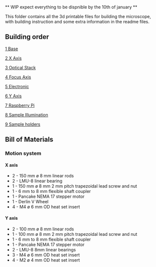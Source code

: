 ** WIP expect everything to be dispnible by the 10th of january **

This folder contains all the 3d printable files for building the microscope, with building instruction and some extra information in the readme files.

## Building order

[1 Base](mecanical_stage/base_plate/readme.md)

[2 X Axis](mecanical_stage/X_axis/readme.md)

[3 Optical Stack](optical_stack/readme.md)

[4 Focus Axis](mecanical_stage/Focus_axis/readme.md)

[5 Electronic](electronic/readme.md)

[6 Y Axis](mecanical_stage/Y_axis/readme.md)

[7 Raspberry Pi](raspberryPi/readme.md)

[8 Sample Illumination](mecanical_stage/Y_axis/readme.md)

[9 Sample holders](sample_holders)

## Bill of Materials

### Motion system

#### X axis

* 2 - 150 mm ø 8 mm linear rods
* 2 - LMU-8 linear bearing
* 1 - 150 mm ø 8 mm 2 mm pitch trapezoidal lead screw and nut
* 1 - 6 mm to 8 mm flexible shaft coupler
* 1 - Pancake NEMA 17 stepper motor
* 1 - Derlin V Wheel
* 4 - M4 ø 6 mm OD heat set insert

#### Y axis

* 2 - 100 mm ø 8 mm linear rods
* 1 - 100 mm ø 8 mm 2 mm pitch trapezoidal lead screw and nut
* 1 - 6 mm to 8 mm flexible shaft coupler
* 1 - Pancake NEMA 17 stepper motor
* 2 - LMU-8 8mm linear bearings
* 3 - M4 ø 6 mm OD heat set insert
* 4 - M2 ø 4 mm OD heat set insert
